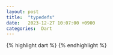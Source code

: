 ```yaml
---
layout: post
title:  "typedefs"
date:   2023-12-27 10:07:00 +0900
categories:  Dart
---
```


{% highlight dart %}
{% endhighlight %}